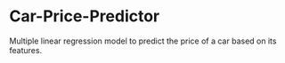 # Car-Price-Predictor
Multiple linear regression model to predict the price of a car based on its features.
